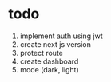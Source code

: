 # todo

1. implement auth using jwt
2. create next js version
3. protect route
4. create dashboard
5. mode (dark, light)
